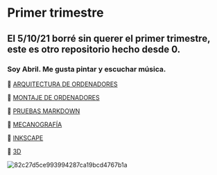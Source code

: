 
# Primer trimestre

## El 5/10/21 borré sin querer el primer trimestre, este es otro repositorio hecho desde 0.

### Soy Abril. Me gusta pintar y escuchar música.

🌙  [ARQUITECTURA DE ORDENADORES](https://github.com/jjksimp/1er-trimestre/blob/main/arquitectura%20de%20ordenadores.md)

🌙  [MONTAJE DE ORDENADORES](https://github.com/jjksimp/1er-trimestre/blob/main/Desmontaje%20de%20ordenador.md)

🌙  [PRUEBAS MARKDOWN](https://github.com/jjksimp/1er-trimestre/blob/main/pruebas%20markdowmn.md)

🌙  [MECANOGRAFÍA](https://github.com/jjksimp/1er-trimestre/blob/main/mecanografia.md)

🌙  [INKSCAPE](https://github.com/jjksimp/1er-trimestre/blob/main/INKSCAPE.md)

🌙 [3D]()

![82c27d5ce993994287ca19bcd4767b1a](https://user-images.githubusercontent.com/90753482/144038860-77dc0b58-83b8-49be-babf-e937cce1ee0a.jpg)
